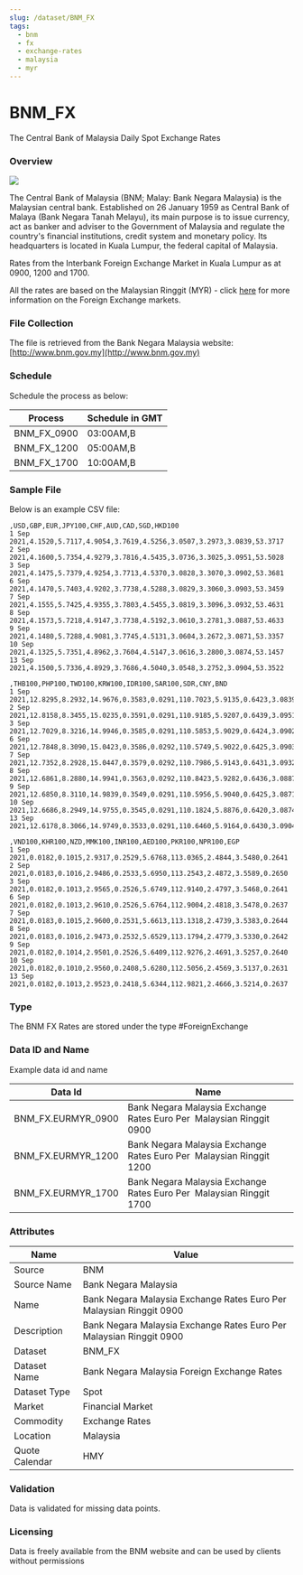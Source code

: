 ```yaml
---
slug: /dataset/BNM_FX
tags: 
  - bnm
  - fx
  - exchange-rates
  - malaysia
  - myr
---
```

BNM_FX
============================================================

The Central Bank of Malaysia Daily Spot Exchange Rates

### Overview

![](/img/data/bnm.gif)

The Central Bank of Malaysia (BNM; Malay: Bank Negara Malaysia) is the Malaysian central bank. 
Established on 26 January 1959 as Central Bank of Malaya (Bank Negara Tanah Melayu), its main purpose is to issue currency, 
act as banker and adviser to the Government of Malaysia and regulate the country's financial institutions, credit system 
and monetary policy. Its headquarters is located in Kuala Lumpur, the federal capital of Malaysia.

Rates from the Interbank Foreign Exchange Market in Kuala Lumpur as at 0900, 1200 and 1700.

All the rates are based on the Malaysian Ringgit (MYR) - click [here](/docs/data/fx) for more information on the Foreign Exchange markets.

### File Collection

The file is retrieved from the Bank Negara Malaysia website:  [http://www.bnm.gov.my](http://www.bnm.gov.my)

### Schedule

Schedule the process as below:

|Process|Schedule in GMT|
|-|-|
|BNM_FX_0900|03:00AM,B|
|BNM_FX_1200|05:00AM,B|
|BNM_FX_1700|10:00AM,B|

### Sample File

Below is an example CSV file:

```csv
,USD,GBP,EUR,JPY100,CHF,AUD,CAD,SGD,HKD100
1 Sep 2021,4.1520,5.7117,4.9054,3.7619,4.5256,3.0507,3.2973,3.0839,53.3717
2 Sep 2021,4.1600,5.7354,4.9279,3.7816,4.5435,3.0736,3.3025,3.0951,53.5028
3 Sep 2021,4.1475,5.7379,4.9254,3.7713,4.5370,3.0828,3.3070,3.0902,53.3681
6 Sep 2021,4.1470,5.7403,4.9202,3.7738,4.5288,3.0829,3.3060,3.0903,53.3459
7 Sep 2021,4.1555,5.7425,4.9355,3.7803,4.5455,3.0819,3.3096,3.0932,53.4631
8 Sep 2021,4.1573,5.7218,4.9147,3.7738,4.5192,3.0610,3.2781,3.0887,53.4633
9 Sep 2021,4.1480,5.7288,4.9081,3.7745,4.5131,3.0604,3.2672,3.0871,53.3357
10 Sep 2021,4.1325,5.7351,4.8962,3.7604,4.5147,3.0616,3.2800,3.0874,53.1457
13 Sep 2021,4.1500,5.7336,4.8929,3.7686,4.5040,3.0548,3.2752,3.0904,53.3522
 
,THB100,PHP100,TWD100,KRW100,IDR100,SAR100,SDR,CNY,BND
1 Sep 2021,12.8295,8.2932,14.9676,0.3583,0.0291,110.7023,5.9135,0.6423,3.0839
2 Sep 2021,12.8158,8.3455,15.0235,0.3591,0.0291,110.9185,5.9207,0.6439,3.0951
3 Sep 2021,12.7029,8.3216,14.9946,0.3585,0.0291,110.5853,5.9029,0.6424,3.0902
6 Sep 2021,12.7848,8.3090,15.0423,0.3586,0.0292,110.5749,5.9022,0.6425,3.0903
7 Sep 2021,12.7352,8.2928,15.0447,0.3579,0.0292,110.7986,5.9143,0.6431,3.0932
8 Sep 2021,12.6861,8.2880,14.9941,0.3563,0.0292,110.8423,5.9282,0.6436,3.0887
9 Sep 2021,12.6850,8.3110,14.9839,0.3549,0.0291,110.5956,5.9040,0.6425,3.0871
10 Sep 2021,12.6686,8.2949,14.9755,0.3545,0.0291,110.1824,5.8876,0.6420,3.0874
13 Sep 2021,12.6178,8.3066,14.9749,0.3533,0.0291,110.6460,5.9164,0.6430,3.0904
 
,VND100,KHR100,NZD,MMK100,INR100,AED100,PKR100,NPR100,EGP
1 Sep 2021,0.0182,0.1015,2.9317,0.2529,5.6768,113.0365,2.4844,3.5480,0.2641
2 Sep 2021,0.0183,0.1016,2.9486,0.2533,5.6950,113.2543,2.4872,3.5589,0.2650
3 Sep 2021,0.0182,0.1013,2.9565,0.2526,5.6749,112.9140,2.4797,3.5468,0.2641
6 Sep 2021,0.0182,0.1013,2.9610,0.2526,5.6764,112.9004,2.4818,3.5478,0.2637
7 Sep 2021,0.0183,0.1015,2.9600,0.2531,5.6613,113.1318,2.4739,3.5383,0.2644
8 Sep 2021,0.0183,0.1016,2.9473,0.2532,5.6529,113.1794,2.4779,3.5330,0.2642
9 Sep 2021,0.0182,0.1014,2.9501,0.2526,5.6409,112.9276,2.4691,3.5257,0.2640
10 Sep 2021,0.0182,0.1010,2.9560,0.2408,5.6280,112.5056,2.4569,3.5137,0.2631
13 Sep 2021,0.0182,0.1013,2.9523,0.2418,5.6344,112.9821,2.4666,3.5214,0.2637
```

### Type

The BNM FX Rates are stored under the type #ForeignExchange

### Data ID and Name

Example data id and name

|Data Id|Name|
|-|-|
|BNM\_FX.EURMYR\_0900|Bank Negara Malaysia Exchange Rates Euro Per  Malaysian Ringgit 0900|
|BNM\_FX.EURMYR\_1200|Bank Negara Malaysia Exchange Rates Euro Per  Malaysian Ringgit 1200|
|BNM\_FX.EURMYR\_1700|Bank Negara Malaysia Exchange Rates Euro Per  Malaysian Ringgit 1700|

### Attributes

|Name|Value|
|-|-|
|Source|BNM|
|Source Name|Bank Negara Malaysia|
|Name|Bank Negara Malaysia Exchange Rates Euro Per  Malaysian Ringgit 0900|
|Description|Bank Negara Malaysia Exchange Rates Euro Per  Malaysian Ringgit 0900|
|Dataset|BNM_FX|
|Dataset Name|Bank Negara Malaysia Foreign Exchange Rates|
|Dataset Type|Spot|
|Market|Financial Market|
|Commodity|Exchange Rates|
|Location|Malaysia|
|Quote Calendar|HMY|

### Validation

Data is validated for missing data points.

### Licensing

Data is freely available from the BNM website and can be used by clients without permissions


